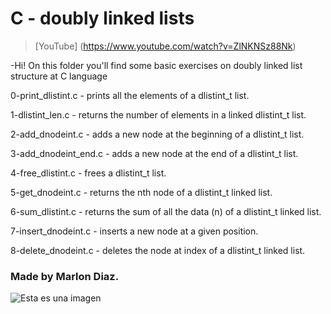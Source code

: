 # C - doubly linked lists

> [YouTube] (https://www.youtube.com/watch?v=ZlNKNSz88Nk)

-Hi! On this folder you'll find some basic exercises on doubly linked list structure at C language

0-print_dlistint.c - prints all the elements of a dlistint_t list. 

1-dlistint_len.c - returns the number of elements in a linked dlistint_t list. 

2-add_dnodeint.c - adds a new node at the beginning of a dlistint_t list. 

3-add_dnodeint_end.c - adds a new node at the end of a dlistint_t list. 

4-free_dlistint.c - frees a dlistint_t list. 

5-get_dnodeint.c - returns the nth node of a dlistint_t linked list. 

6-sum_dlistint.c - returns the sum of all the data (n) of a dlistint_t linked list. 

7-insert_dnodeint.c - inserts a new node at a given position. 

8-delete_dnodeint.c - deletes the node at index of a dlistint_t linked list.

### Made by Marlon Diaz.

![Esta es una imagen](https://myoctocat.com/assets/images/base-octocat.svg)
